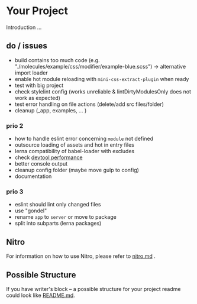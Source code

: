 # Your Project

Introduction …

## do / issues

* build contains too much code (e.g. "./molecules/example/css/modifier/example-blue.scss") -> alternative import loader
* enable hot module reloading with `mini-css-extract-plugin` when ready
* test with big project
* check stylelint config (works unreliable & lintDirtyModulesOnly does not work as expected)
* test error handling on file actions (delete/add src files/folder)
* cleanup (_app, examples, ... )

### prio 2

* how to handle eslint error concerning `module` not defined
* outsource loading of assets and hot in entry files
* lerna compatibility of babel-loader with excludes
* check [devtool performance](https://webpack.js.org/configuration/devtool/)
* better console output
* cleanup config folder (maybe move gulp to config)
* documentation

### prio 3

* eslint should lint only changed files
* use "gondel"
* rename `app` to `server` or move to package
* split into subparts (lerna packages)

## Nitro

For information on how to use Nitro, please refer to [nitro.md](project/docs/nitro.md) .

## Possible Structure

If you have writer's block – a possible structure for your project readme could look like [README.md](https://github.com/namics/frontend-defaults/blob/master/doc/README.md).
